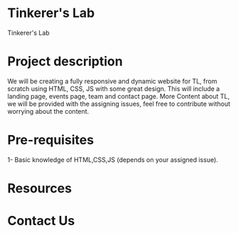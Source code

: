 # Tinkerer's Lab
Tinkerer's Lab


# Project description
We will be creating a fully responsive and dynamic website for TL, from scratch using HTML, CSS, JS with some great design. This will include a landing page, events page, team and contact page. More Content about TL, we will be provided with the assigning issues, feel free to contribute without worrying about the content.

# Pre-requisites
1- Basic knowledge of HTML,CSS,JS (depends on your assigned issue).

# Resources

# Contact Us
